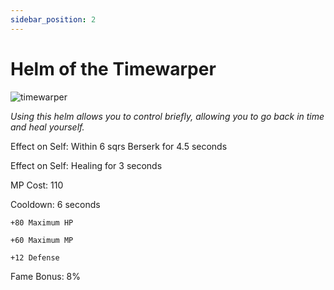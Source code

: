 ```yaml
---
sidebar_position: 2
---
```


# Helm of the Timewarper

![timewarper](https://vwiki.valorserver.com/api/item/picture/helm%20of%20the%20timewarper)

<i>Using this helm allows you to control briefly, allowing you to go back in time and heal yourself.</i>

Effect on Self: Within 6 sqrs Berserk for 4.5 seconds

Effect on Self: Healing for 3 seconds

MP Cost: 110

Cooldown: 6 seconds

    +80 Maximum HP
    
    +60 Maximum MP
    
    +12 Defense

Fame Bonus: 8%
